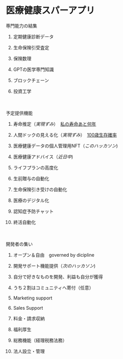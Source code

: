 # 医療健康スパーアプリ

専門能力の結集　　　　

1. 定期健康診断データ　
  
2. 生命保険引受査定
　　　
3. 保険数理
　　　
4. GPTの医学専門知識
　　　
5. ブロックチェーン

6. 投資工学　　　　　
　　
  
  　 
  
予定提供機能　　　　

1. 寿命推定（*実現ずみ*）　[私の寿命あと何年](https://insharerance.com/gv/jyumyo)　　　　
  
2. 人間ドックの見える化（*実現ずみ*）　[100歳生存確率](https://insharerance.com/gv/jyumyo)　　　　

3. 医療健康データの個人管理用NFT（*このハッカソン*)　　　　

4. 医療健康アドバイス（*近日中*)　　　　
 
5. ライフプランの高度化　　　　

6. 生前贈与の自動化　　　　

7. 生命保険引き受けの自動化
　　　
8. 医療のデジタル化

9. 認知症予防チャット

10. 終活自動化

　　　　
　　　　　

開発者の集い 　　

1. オープン＆自由　governed by dicipline
  
2. 開発サポート機能提供（*次のハッカソン*)
　　　
3. 自分で好きなものを開発、利益も自分が獲得
　　　
4. うち２割はコミュニティへ寄付（任意）
　　　
5. Marketing support

6. Sales Support

7. 料金・請求収納

8. 福利厚生

9. 総務機能（経理税務法務）

10. 法人設立・管理










　　　



 
 


